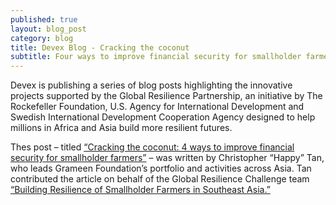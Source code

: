 ```yaml
---
published: true
layout: blog_post
category: blog
title: Devex Blog - Cracking the coconut 
subtitle: Four ways to improve financial security for smallholder farmers
---
```


Devex is publishing a series of blog posts highlighting the innovative projects supported by the Global Resilience Partnership, an initiative by The Rockefeller Foundation, U.S. Agency for International Development and Swedish International Development Cooperation Agency designed to help millions in Africa and Asia build more resilient futures.

Thes post – titled <a href=https://www.devex.com/news/cracking-the-coconut-4-ways-to-improve-financial-security-for-smallholder-farmers-86320>“Cracking the coconut: 4 ways to improve financial security for smallholder farmers”</a> – was written by Christopher “Happy” Tan, who leads Grameen Foundation’s portfolio and activities across Asia. Tan contributed the article on behalf of the Global Resilience Challenge team <a href=http://www.globalresiliencepartnership.org/teams/resilience-of-smallholder-farms/>“Building Resilience of Smallholder Farmers in Southeast Asia.”</a> 



